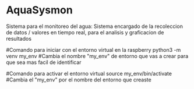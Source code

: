 # AquaSysmon
Sistema para el monitoreo del agua: Sistema encargado de la recoleccion de datos / valores en tiempo real, para el analisis y graficacion de resultados

  #Comando para iniciar con el entorno virtual en la raspberry
python3 -m venv my_env   #Cambia el nombre "my_env" de entorno que vas a crear para que sea mas facil de identificar

  #Comando para activar el entorno virtual 
source my_env/bin/activate  #Cambia el "my_env" por el nombre del entorno que creaste


